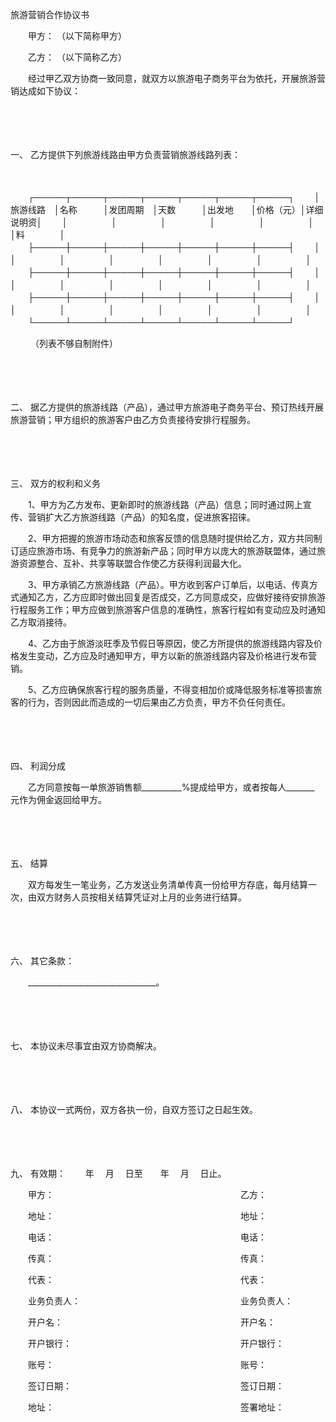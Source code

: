 



旅游营销合作协议书



 

　　甲方： （以下简称甲方）

　　乙方： （以下简称乙方）　　

　　经过甲乙双方协商一致同意，就双方以旅游电子商务平台为依托，开展旅游营销达成如下协议：

　　

　　

一、
 乙方提供下列旅游线路由甲方负责营销旅游线路列表：

　　


　　┌─────┬─────┬─────┬─────┬─────┬─────┬─────┐
　　│旅游线路　│名称　　　│发团周期　│天数　　　│出发地　　│价格（元）│详细说明资│
　　│　　　　　│　　　　　│　　　　　│　　　　　│　　　　　│　　　　　│料　　　　│
　　├─────┼─────┼─────┼─────┼─────┼─────┼─────┤
　　│　　　　　│　　　　　│　　　　　│　　　　　│　　　　　│　　　　　│　　　　　│
　　├─────┼─────┼─────┼─────┼─────┼─────┼─────┤
　　│　　　　　│　　　　　│　　　　　│　　　　　│　　　　　│　　　　　│　　　　　│
　　├─────┼─────┼─────┼─────┼─────┼─────┼─────┤
　　│　　　　　│　　　　　│　　　　　│　　　　　│　　　　　│　　　　　│　　　　　│
　　└─────┴─────┴─────┴─────┴─────┴─────┴─────┘
　　


　　 （列表不够自制附件）

　　

　　

二、
据乙方提供的旅游线路（产品），通过甲方旅游电子商务平台、预订热线开展旅游营销；甲方组织的旅游客户由乙方负责接待安排行程服务。

　　

　　

三、
双方的权利和义务

　　1、甲方为乙方发布、更新即时的旅游线路（产品）信息；同时通过网上宣传、营销扩大乙方旅游线路（产品）的知名度，促进旅客招徕。

　　2、甲方把握的旅游市场动态和旅客反馈的信息随时提供给乙方，双方共同制订适应旅游市场、有竞争力的旅游新产品；同时甲方以庞大的旅游联盟体，通过旅游资源整合、互补、共享等联盟合作使乙方获得利润最大化。

　　3、甲方承销乙方旅游线路（产品）。甲方收到客户订单后，以电话、传真方式通知乙方，乙方应即时做出回复是否成交，乙方同意成交，应做好接待安排旅游行程服务工作；甲方应做到旅游客户信息的准确性，旅客行程如有变动应及时通知乙方取消接待。

　　4、乙方由于旅游淡旺季及节假日等原因，使乙方所提供的旅游线路内容及价格发生变动，乙方应及时通知甲方，甲方以新的旅游线路内容及价格进行发布营销。

　　5、乙方应确保旅客行程的服务质量，不得变相加价或降低服务标准等损害旅客的行为，否则因此而造成的一切后果由乙方负责，甲方不负任何责任。

　　

　　

四、
利润分成

　　乙方同意按每一单旅游销售额__________%提成给甲方，或者按每人_______ 元作为佣金返回给甲方。

　　

　　

五、
结算

　　双方每发生一笔业务，乙方发送业务清单传真一份给甲方存底，每月结算一次，由双方财务人员按相关结算凭证对上月的业务进行结算。

　　

　　

六、
其它条款：

　　________________________________。

　　

　　

七、
本协议未尽事宜由双方协商解决。

　　

　　

八、
本协议一式两份，双方各执一份，自双方签订之日起生效。

　　

　　

九、
有效期：　　 年　 月　 日至　　年　 月　 日止。　　

　　甲方：　　　　　　　　　　　　　　　　　　　　　 乙方：

　　地址：　　　　　　　　　　　　　　　　　　　　　 地址：

　　电话：　　　　　　　　　　　　　　　　　　　　　 电话：

　　传真：　　　　　　　　　　　　　　　　　　　　　 传真：

　　代表：　　　　　　　　　　　　　　　　　　　　　 代表：

　　业务负责人：　　　　　　　　　　　　　　　　　　 业务负责人：

　　开户名：　　　　　　　　　　　　　　　　　　　　 开户名：

　　开户银行：　　　　　　　　　　　　　　　　　　　 开户银行：

　　账号：　　　　　　　　　　　　　　　　　　　　　 账号：

　　签订日期：　　　　　　　　　　　　　　　　　　　 签订日期：

　　地址：　　　　　　　　　　　　　　　　　　　　　 签署地址：